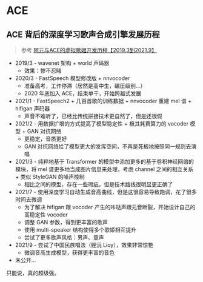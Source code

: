 # ACE


## ACE 背后的深度学习歌声合成引擎发展历程

>参考 [阿元与ACE的虚拟歌姬开发历程【2019.3到2021.9】](https://www.bilibili.com/video/BV17f4y1P7Ch)

- 2019/3 - wavenet 架构 + world 声码器
  - 效果：惨不忍睹
- 2020/3 - FastSpeech 模型修改版 + nnvocoder
  - 准备高考，工作停滞（居然是高中生，碾压级别...）
  - 2020 年底加入 ACE，结束单干，开始跨越式发展
- 2021/1 - FastSpeech2 + 几百首歌的训练数据 + nnvocoder 重建 mel 谱 +  hifigan 声码器
  - 声音不难听了，已经比传统拼接技术更自然了，但是还很假
- 2021/2 - 用数据扩增的方式提高了模型稳定性 + 极其耗费算力的 vocoder 模型 + GAN 对抗网络
  - 更稳定，音质更好
  - GAN 对抗网络给了模型更大的发挥空间，不再是死板地按照同一规则去演唱
- 2021/3 - 纯粹地基于 Transformer 的模型中添加更多的基于卷积神经网络的模块，将 mel 谱更多地当成图片信息来处理，考虑 channel 之间的相互关系 + 类似 StyleGAN 的噪声控制
  - 相比之间的模型，存在一些瑕疵，但是技术路线很明显更正确了
- 2021/7 - 使用深度学习自动生成音高曲线，但是这很容易导致跑调，花了很多时间去微调
  - 为了解决 hifigan 跟 vocoder 产生的咔哒声跟元音断裂，开始设计自己的高稳定性 vocoder
  - 调整 GAN 参数，得到更丰富的歌声
  - 使用 multi-speaker 结构使得多个歌姬相互提升
  - 尝试了更多歌声风格：男声、童声
- 2021/9 - 尝试了中国民族唱法（鲤沅 Lioy），效果非常惊艳
  - 微调音高生成模型，获得更丰富的音色
- 未公开...

只能说，真的超级强。

